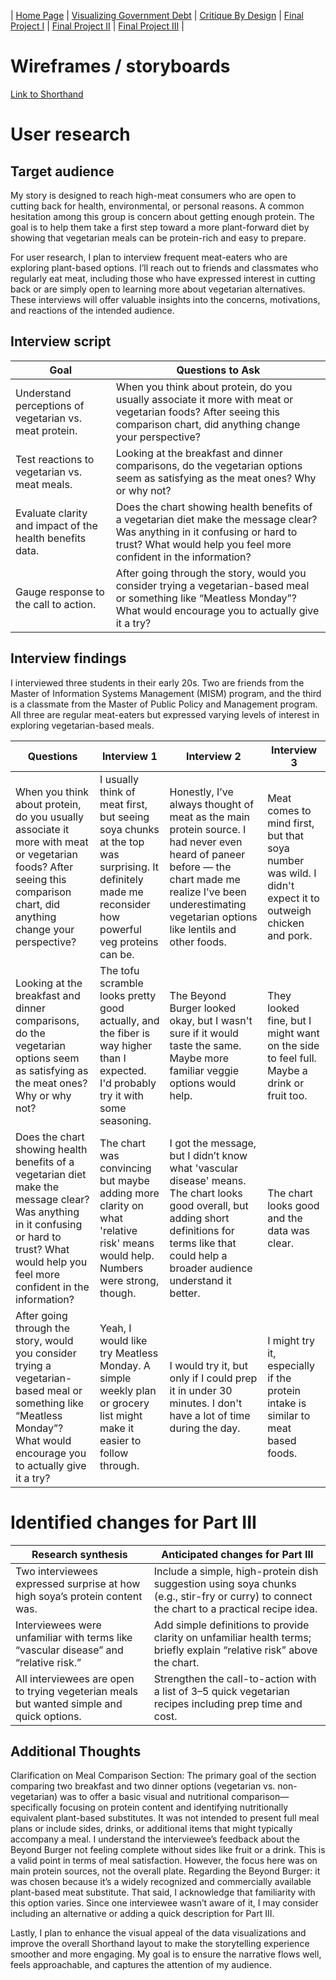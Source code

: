 | [Home Page](https://ananthulalohitaksha.github.io/lohitaksha-ananthula-portfolio/) | [Visualizing Government Debt](visualizing-government-debt) | [Critique By Design](critique-by-design) | [Final Project I](final-project-part-one) | [Final Project II](final-project-part-two) | [Final Project III](final-project-part-three) |

# Wireframes / storyboards

[Link to Shorthand](https://preview.shorthand.com/pUW7gJLq5nUuSiKG)  

# User research 

## Target audience

My story is designed to reach high-meat consumers who are open to cutting back for health, environmental, or personal reasons. A common hesitation among this group is concern about getting enough protein. The goal is to help them take a first step toward a more plant-forward diet by showing that vegetarian meals can be protein-rich and easy to prepare.

For user research, I plan to interview frequent meat-eaters who are exploring plant-based options. I’ll reach out to friends and classmates who regularly eat meat, including those who have expressed interest in cutting back or are simply open to learning more about vegetarian alternatives. These interviews will offer valuable insights into the concerns, motivations, and reactions of the intended audience.

## Interview script

| Goal | Questions to Ask |
|------|------------------|
|   Understand perceptions of vegetarian vs. meat protein.    |        When you think about protein, do you usually associate it more with meat or vegetarian foods? After seeing this comparison chart, did anything change your perspective?          |
|    Test reactions to vegetarian vs. meat meals.  |         Looking at the breakfast and dinner comparisons, do the vegetarian options seem as satisfying as the meat ones? Why or why not?         |
|    Evaluate clarity and impact of the health benefits data.  |            Does the chart showing health benefits of a vegetarian diet make the message clear? Was anything in it confusing or hard to trust? What would help you feel more confident in the information?     |
|   Gauge response to the call to action.    |        After going through the story, would you consider trying a vegetarian-based meal or something like “Meatless Monday”? What would encourage you to actually give it a try?         |

## Interview findings
I interviewed three students in their early 20s. Two are friends from the Master of Information Systems Management (MISM) program, and the third is a classmate from the Master of Public Policy and Management program. All three are regular meat-eaters but expressed varying levels of interest in exploring vegetarian-based meals.

| Questions               | Interview 1  | Interview 2 | Interview 3 |
|-------------------------|--------------------------------|-------------|-------------|
| When you think about protein, do you usually associate it more with meat or vegetarian foods? After seeing this comparison chart, did anything change your perspective? |        I usually think of meat first, but seeing soya chunks at the top was surprising. It definitely made me reconsider how powerful veg proteins can be.      | Honestly, I’ve always thought of meat as the main protein source. I had never even heard of paneer before — the chart made me realize I’ve been underestimating vegetarian options like lentils and other foods.           |    Meat comes to mind first, but that soya number was wild. I didn't expect it to outweigh chicken and pork.         |
|                 Looking at the breakfast and dinner comparisons, do the vegetarian options seem as satisfying as the meat ones? Why or why not?         |            The tofu scramble looks pretty good actually, and the fiber is way higher than I expected. I'd probably try it with some seasoning.                    |        The Beyond Burger looked okay, but I wasn't sure if it would taste the same. Maybe more familiar veggie options would help.     |        They looked fine, but I might want on the side to feel full. Maybe a drink or fruit too.     |
|                   Does the chart showing health benefits of a vegetarian diet make the message clear? Was anything in it confusing or hard to trust? What would help you feel more confident in the information?        |           The chart was convincing but maybe adding more clarity on what 'relative risk' means would help. Numbers were strong, though.                     |      I got the message, but I didn’t know what 'vascular disease' means. The chart looks good overall, but adding short definitions for terms like that could help a broader audience understand it better.       |      The chart looks good and the data was clear.       |
| After going through the story, would you consider trying a vegetarian-based meal or something like “Meatless Monday”? What would encourage you to actually give it a try?  |        Yeah, I would like try Meatless Monday. A simple weekly plan or grocery list might make it easier to follow through.     | I would try it, but only if I could prep it in under 30 minutes. I don't have a lot of time during the day.     |    I might try it, especially if the protein intake is similar to meat based foods.        |


# Identified changes for Part III

| Research synthesis                       | Anticipated changes for Part III                                                |
|------------------------------------------|---------------------------------------------------------------------------------|
| Two interviewees expressed surprise at how high soya’s protein content was.| Include a simple, high-protein dish suggestion using soya chunks (e.g., stir-fry or curry) to connect the chart to a practical recipe idea. |
| Interviewees were unfamiliar with terms like “vascular disease” and “relative risk.” | Add simple definitions to provide clarity on unfamiliar health terms; briefly explain “relative risk” above the chart. |
|             All interviewees are open to trying vegeterian meals but wanted simple and quick options.                                                                     | Strengthen the call-to-action with a list of 3–5 quick vegetarian recipes including prep time and cost.

## Additional Thoughts 

Clarification on Meal Comparison Section: The primary goal of the section comparing two breakfast and two dinner options (vegetarian vs. non-vegetarian) was to offer a basic visual and nutritional comparison—specifically focusing on protein content and identifying nutritionally equivalent plant-based substitutes. It was not intended to present full meal plans or include sides, drinks, or additional items that might typically accompany a meal. I understand the interviewee’s feedback about the Beyond Burger not feeling complete without sides like fruit or a drink. This is a valid point in terms of meal satisfaction. However, the focus here was on main protein sources, not the overall plate. Regarding the Beyond Burger: it was chosen because it’s a widely recognized and commercially available plant-based meat substitute. That said, I acknowledge that familiarity with this option varies. Since one interviewee wasn’t aware of it, I may consider including an alternative or adding a quick description for Part III.

Lastly, I plan to enhance the visual appeal of the data visualizations and improve the overall Shorthand layout to make the storytelling experience smoother and more engaging. My goal is to ensure the narrative flows well, feels approachable, and captures the attention of my audience.

